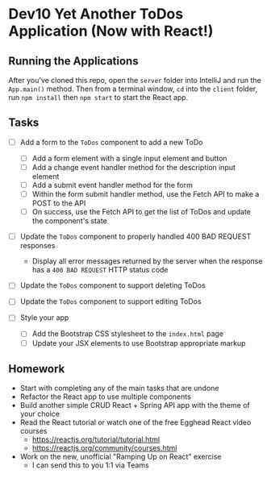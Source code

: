 
# Dev10 Yet Another ToDos Application (Now with React!)

## Running the Applications

After you've cloned this repo, open the `server` folder into IntelliJ and run the `App.main()` method. Then from a terminal window, `cd` into the `client` folder, run `npm install` then `npm start` to start the React app.

## Tasks

* [ ] Add a form to the `ToDos` component to add a new ToDo
  * [ ] Add a form element with a single input element and button
  * [ ] Add a change event handler method for the description input element
  * [ ] Add a submit event handler method for the form
  * [ ] Within the form submit handler method, use the Fetch API to make a POST to the API
  * [ ] On success, use the Fetch API to get the list of ToDos and update the component's state

* [ ] Update the `ToDos` component to properly handled 400 BAD REQUEST responses
  * Display all error messages returned by the server when the response has a `400 BAD REQUEST` HTTP status code

* [ ] Update the `ToDos` component to support deleting ToDos

* [ ] Update the `ToDos` component to support editing ToDos

* [ ] Style your app
  * [ ] Add the Bootstrap CSS stylesheet to the `index.html` page
  * [ ] Update your JSX elements to use Bootstrap appropriate markup

## Homework

* Start with completing any of the main tasks that are undone
* Refactor the React app to use multiple components
* Build another simple CRUD React + Spring API app with the theme of your choice
* Read the React tutorial or watch one of the free Egghead React video courses
  * https://reactjs.org/tutorial/tutorial.html
  * https://reactjs.org/community/courses.html
* Work on the new, unofficial "Ramping Up on React" exercise
  * I can send this to you 1:1 via Teams
